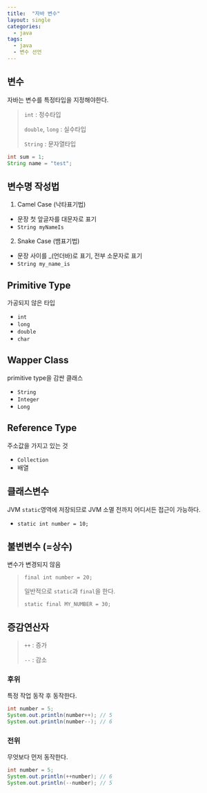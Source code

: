 ```yaml
---
title:  "자바 변수"
layout: single
categories:
  - java
tags:
  - java
  - 변수 선언
---
```


## 변수
자바는 변수를 특정타입을 지정해야한다.
> `int` : 정수타입
> 
> `double`, `long` : 실수타입
>
> `String` : 문자열타입

```java
int sum = 1;
String name = "test";
```

## 변수명 작성법
1. Camel Case (낙타표기법)
- 문장 첫 앞글자를 대문자로 표기
- `String myNameIs`
2. Snake Case (뱀표기법)
- 문장 사이를 _(언더바)로 표기, 전부 소문자로 표기
- `String my_name_is`


## Primitive Type
가공되지 않은 타입

- `int`
- `long`
- `double`
- `char`

## Wapper Class
primitive type을 감싼 클래스

- `String`
- `Integer`
- `Long`

## Reference Type
주소값을 가지고 있는 것

- `Collection`
- 배열

## 클래스변수
JVM `static`영역에 저장되므로 JVM 소멸 전까지 어디서든 접근이 가능하다.

- `static int number = 10;`

## 불변변수 (=상수) 
변수가 변경되지 않음

> `final int number = 20;`
>
> 일반적으로 `static`과 `final`을 한다.
>
> `static final MY_NUMBER = 30;`

## 증감연산자
> `++` : 증가
>
> `--` : 감소

### 후위
특정 작업 동작 후 동작한다.

```java
int number = 5;
System.out.println(number++); // 5
System.out.println(number--); // 6
```
### 전위
무엇보다 먼저 동작한다.

```java
int number = 5;
System.out.println(++number); // 6
System.out.println(--number); // 5
```















